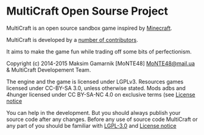 MultiCraft Open Sourse Project
========

MultiCraft is an open source sandbox game inspired by [Minecraft](https://minecraft.net/).

MultiCraft is developed by a [number of contributors](blob/master/contributors.txt).

It aims to make the game fun while trading off some bits of perfectionism.

Copyright (c) 2014-2015 Maksim Gamarnik [MoNTE48] <MoNTE48@mail.ua> & MultiCraft Developement Team.

The engine and the game is licensed under LGPLv3. Resources games licensed under CC-BY-SA 3.0, unless otherwise stated.
Mods adbs and 4hunger licensed under CC BY-SA-NC 4.0 on exclusive terms (see [License notice](blob/master/License%20notice%20on%20"adbs"%20and%20"4hunger"%20mods%20(ENG).txt)

You can help in the development. But you should always publish your source code after any changes.
Before any use of source code MultiCraft or any part of you should be familiar with [LGPL-3.0](blob/master/doc/LGPL-3.0.md) and [License notice](blob/master/License%20notice%20on%20"adbs"%20and%20"4hunger"%20mods%20(ENG).txt)
